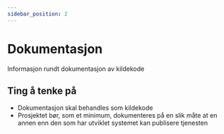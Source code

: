 ```yaml
---
sidebar_position: 2
---
```


# Dokumentasjon

Informasjon rundt dokumentasjon av kildekode

## Ting å tenke på
- Dokumentasjon skal behandles som kildekode
- Prosjektet bør, som et minimum, dokumenteres på en slik måte at en annen enn den som har utviklet systemet kan publisere tjenesten